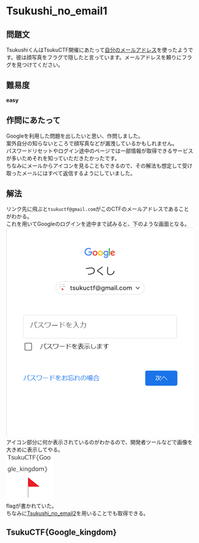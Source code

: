 # Tsukushi_no_email1

## 問題文
TsukushiくんはTsukuCTF開催にあたって[自分のメールアドレス](https://tsukuctf.sechack365.com/rules)を使ったようです。彼は顔写真をフラグで隠したと言っています。メールアドレスを頼りにフラグを見つけてください。  

## 難易度
**easy**  

## 作問にあたって
Googleを利用した問題を出したいと思い、作問しました。  
案外自分の知らないところで顔写真などが漏洩しているかもしれません。  
パスワードリセットやログイン途中のページでは一部情報が取得できるサービスが多いためそれを知っていただきたかったです。  
ちなみにメールからアイコンを見ることもできるので、その解法も想定して受け取ったメールにはすべて返信するようにしていました。  

## 解法
リンク先に飛ぶと`tsukuctf@gmail.com`がこのCTFのメールアドレスであることがわかる。  
これを用いてGoogleのログインを途中まで試みると、下のような画面となる。  
![images/image1.png](images/image1.png)  
アイコン部分に何か表示されているのがわかるので、開発者ツールなどで画像を大きめに表示してやる。  
![images/unnamed.jpg](images/unnamed.jpg)  
flagが書かれていた。  
ちなみに[Tsukushi_no_email2](../tsukushi_no_email2)を用いることでも取得できる。  

## TsukuCTF{Google_kingdom}
